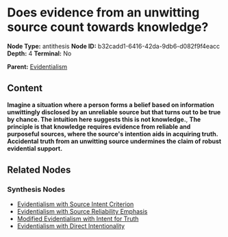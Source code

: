 # Does evidence from an unwitting source count towards knowledge?

**Node Type:** antithesis
**Node ID:** b32cadd1-6416-42da-9db6-d082f9f4eacc
**Depth:** 4
**Terminal:** No

**Parent:** [Evidentialism](evidentialism-synthesis-0492ec16-5e7d-4156-9b53-217d66f4d101.md)

## Content

**Imagine a situation where a person forms a belief based on information unwittingly disclosed by an unreliable source but that turns out to be true by chance. The intuition here suggests this is not knowledge.**, **The principle is that knowledge requires evidence from reliable and purposeful sources, where the source's intention aids in acquiring truth. Accidental truth from an unwitting source undermines the claim of robust evidential support.**

## Related Nodes

### Synthesis Nodes

- [Evidentialism with Source Intent Criterion](evidentialism-with-source-intent-criterion-synthesis-57670fc9-81df-4981-91d5-abf609753121.md)
- [Evidentialism with Source Reliability Emphasis](evidentialism-with-source-reliability-emphasis-synthesis-360bfeb9-6ed2-4b0b-a934-ef5b4b7ebdb3.md)
- [Modified Evidentialism with Intent for Truth](modified-evidentialism-with-intent-for-truth-synthesis-7d6a14a1-6c7d-49e3-a9ff-554b36a47a81.md)
- [Evidentialism with Direct Intentionality](evidentialism-with-direct-intentionality-synthesis-08708db9-a869-416b-84c7-cf31772a50d9.md)
